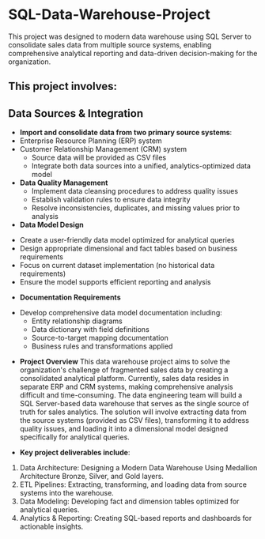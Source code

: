 # SQL-Data-Warehouse-Project

This project was designed to modern data warehouse using SQL Server to consolidate sales data from multiple source systems, enabling comprehensive analytical reporting and data-driven decision-making for the organization.

##  This project involves:

## Data Sources & Integration
- **Import and consolidate data from two primary source systems**:
- Enterprise Resource Planning (ERP) system
- Customer Relationship Management (CRM) system
    *	Source data will be provided as CSV files
    *	Integrate both data sources into a unified, analytics-optimized data model
- **Data Quality Management**
    *	Implement data cleansing procedures to address quality issues
    *	Establish validation rules to ensure data integrity
    *	Resolve inconsistencies, duplicates, and missing values prior to analysis
- **Data Model Design**
*	Create a user-friendly data model optimized for analytical queries
*	Design appropriate dimensional and fact tables based on business requirements
*	Focus on current dataset implementation (no historical data requirements)
*	Ensure the model supports efficient reporting and analysis
- **Documentation Requirements**
*	Develop comprehensive data model documentation including: 
    *	Entity relationship diagrams
    * Data dictionary with field definitions
    *	Source-to-target mapping documentation
    * Business rules and transformations applied

- **Project Overview**
This data warehouse project aims to solve the organization's challenge of fragmented sales data by creating a consolidated analytical platform. Currently, sales data resides in separate ERP and CRM systems, making comprehensive analysis difficult and time-consuming.
The data engineering team will build a SQL Server-based data warehouse that serves as the single source of truth for sales analytics. The solution will involve extracting data from the source systems (provided as CSV files), transforming it to address quality issues, and loading it into a dimensional model designed specifically for analytical queries.

- **Key project deliverables include**:
1.	Data Architecture: Designing a Modern Data Warehouse Using Medallion Architecture Bronze, Silver, and Gold layers.
2.	ETL Pipelines: Extracting, transforming, and loading data from source systems into the warehouse.
3.	Data Modeling: Developing fact and dimension tables optimized for analytical queries.
4.	Analytics & Reporting: Creating SQL-based reports and dashboards for actionable insights.



